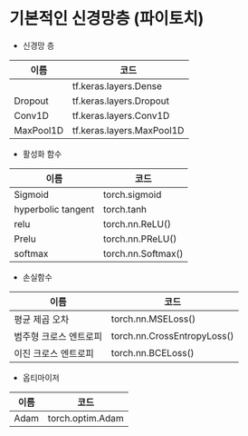 # 기본적인 신경망층 (파이토치)


- 신경망 층

| 이름       | 코드                        |
|----------|---------------------------|
|          | tf.keras.layers.Dense     |
| Dropout  | tf.keras.layers.Dropout   |
| Conv1D   | tf.keras.layers.Conv1D    |
| MaxPool1D | tf.keras.layers.MaxPool1D |

- 활성화 함수

| 이름                 | 코드                 |
|--------------------|--------------------|
| Sigmoid            | torch.sigmoid      |
| hyperbolic tangent | torch.tanh         |
| relu               | torch.nn.ReLU()    |
| Prelu              | torch.nn.PReLU()   |
| softmax            | torch.nn.Softmax() |

- 손실함수

| 이름           | 코드                          |
|--------------|-----------------------------|
| 평균 제곱 오차     | torch.nn.MSELoss()          |
| 범주형 크로스 엔트로피 | torch.nn.CrossEntropyLoss() |
| 이진 크로스 엔트로피  | torch.nn.BCELoss()          |

- 옵티마이저

| 이름   | 코드               |
|------|------------------|
| Adam | torch.optim.Adam |



